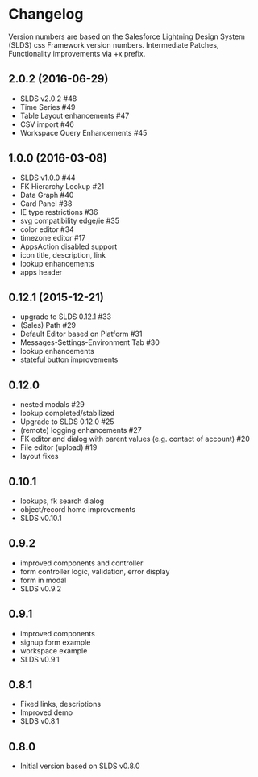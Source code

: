 # Changelog

Version numbers are based on the Salesforce Lightning Design System (SLDS) css Framework version numbers.
Intermediate Patches, Functionality improvements via +x prefix.

## 2.0.2 (2016-06-29)

- SLDS v2.0.2 #48
- Time Series #49
- Table Layout enhancements #47
- CSV import #46
- Workspace Query Enhancements #45


## 1.0.0 (2016-03-08)

- SLDS v1.0.0 #44
- FK Hierarchy Lookup #21
- Data Graph #40
- Card Panel #38
- IE type restrictions #36
- svg compatibility edge/ie #35
- color editor #34
- timezone editor #17
- AppsAction disabled support
- icon title, description, link
- lookup enhancements
- apps header

## 0.12.1 (2015-12-21)

- upgrade to SLDS 0.12.1 #33
- (Sales) Path #29
- Default Editor based on Platform #31
- Messages-Settings-Environment Tab #30
- lookup enhancements
- stateful button improvements

## 0.12.0

- nested modals #29
- lookup completed/stabilized
- Upgrade to SLDS 0.12.0 #25
- (remote) logging enhancements #27
- FK editor and dialog with parent values (e.g. contact of account) #20
- File editor (upload) #19
- layout fixes

## 0.10.1

- lookups, fk search dialog
- object/record home improvements
- SLDS v0.10.1

## 0.9.2

- improved components and controller
- form controller logic, validation, error display
- form in modal
- SLDS v0.9.2

## 0.9.1

- improved components
- signup form example
- workspace example
- SLDS v0.9.1

## 0.8.1

- Fixed links, descriptions
- Improved demo
- SLDS v0.8.1

## 0.8.0

- Initial version based on SLDS v0.8.0



